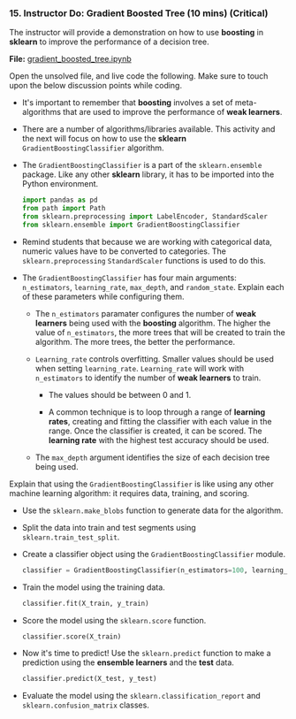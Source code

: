 ### 15. Instructor Do: Gradient Boosted Tree (10 mins) (Critical)

The instructor will provide a demonstration on how to use **boosting** in **sklearn** to improve the performance of a decision tree.

**File:** [gradient_boosted_tree.ipynb](Activities/15-Ins_Gradient_Boosted_Tree/Solved/gradient_boosted_tree.ipynb)

Open the unsolved file, and live code the following. Make sure to touch upon the below discussion points while coding.

* It's important to remember that **boosting** involves a set of meta-algorithms that are used to improve the performance of **weak learners**.

* There are a number of algorithms/libraries available. This activity and the next will focus on how to use the **sklearn** `GradientBoostingClassifier` algorithm.

* The `GradientBoostingClassifier` is a part of the `sklearn.ensemble` package. Like any other **sklearn** library, it has to be imported into the Python environment.

    ```python
    import pandas as pd
    from path import Path
    from sklearn.preprocessing import LabelEncoder, StandardScaler
    from sklearn.ensemble import GradientBoostingClassifier
    ```

* Remind students that because we are working with categorical data, numeric values have to be converted to categories. The `sklearn.preprocessing` `StandardScaler` functions is used to do this.

* The `GradientBoostingClassifier` has four main arguments: `n_estimators`, `learning_rate`, `max_depth`, and `random_state`. Explain each of these parameters while configuring them.

  * The `n_estimators` paramater configures the number of **weak learners** being used with the **boosting** algorithm. The higher the value of `n_estimators`, the more trees that will be created to train the algorithm. The more trees, the better the performance.

  * `Learning_rate` controls overfitting. Smaller values should be used when setting `learning_rate`. `Learning_rate` will work with `n_estimators` to identify the number of **weak learners** to train.

    * The values should be between 0 and 1.

    * A common technique is to loop through a range of **learning rates**, creating and fitting the classifier with each value in the range. Once the classifier is created, it can be scored. The **learning rate** with the highest test accuracy should be used.

  * The `max_depth` argument identifies the size of each decision tree being used.

Explain that using the `GradientBoostingClassifier` is like using any other machine learning algorithm: it requires data, training, and scoring.

* Use the `sklearn.make_blobs` function to generate data for the algorithm.

* Split the data into train and test segments using `sklearn.train_test_split`.

* Create a classifier object using the `GradientBoostingClassifier` module.

    ```python
    classifier = GradientBoostingClassifier(n_estimators=100, learning_rate=1.0, max_depth=1, random_state=0)
    ```

* Train the model using the training data.

    ```python
    classifier.fit(X_train, y_train)
    ```

* Score the model using the `sklearn.score` function.

    ```python
    classifier.score(X_train)
    ```

* Now it's time to predict! Use the `sklearn.predict` function to make a prediction using the **ensemble learners** and the **test** data.

    ```python
    classifier.predict(X_test, y_test)
    ```

* Evaluate the model using the `sklearn.classification_report` and `sklearn.confusion_matrix` classes.
